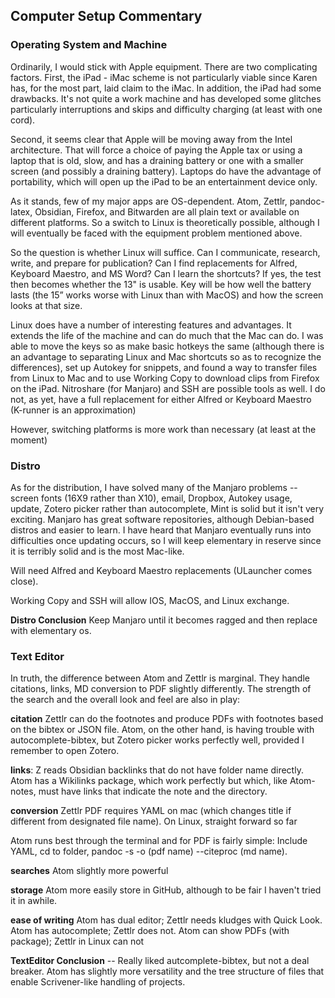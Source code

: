 ## Computer Setup Commentary

### Operating System and Machine

Ordinarily, I would stick with Apple equipment. There are two complicating factors. First, the iPad - iMac scheme is not particularly viable since Karen has, for the most part, laid claim to the iMac. In addition, the iPad had some drawbacks. It's not quite a work machine and has developed some glitches particularly interruptions and skips and difficulty charging (at least with one cord).

Second, it seems clear that Apple will be moving away from the Intel architecture. That will force a choice of paying the Apple tax or using a laptop that is old, slow, and has a draining battery or one with a smaller screen (and possibly a draining battery). Laptops do have the advantage of portability, which will open up the iPad to be an entertainment device only.

As it stands, few of my major apps are OS-dependent. Atom, Zettlr, pandoc-latex, Obsidian, Firefox, and Bitwarden are all plain text or available on different platforms. So a switch to Linux is theoretically possible, although I will eventually be faced with the equipment problem mentioned above.  

So the question is whether Linux will suffice. Can I communicate, research, write, and prepare for publication? Can I find replacements for Alfred, Keyboard Maestro, and MS Word? Can I learn the shortcuts? If yes, the test then becomes whether the 13" is usable. Key will be how well the battery lasts (the 15” works worse with Linux than with MacOS) and how the screen looks at that size.

Linux does have a number of interesting features and advantages. It extends the life of the machine and can do much that the Mac can do. I was able to move the keys so as make basic hotkeys the same (although there is an advantage to separating Linux and Mac shortcuts so as to recognize the differences), set up Autokey for snippets, and found a way to transfer files from Linux to Mac and to use Working Copy to download clips from Firefox on the iPad. Nitroshare (for Manjaro) and SSH are possible tools as well. I do not, as yet, have a full replacement for either Alfred or Keyboard Maestro (K-runner is an approximation)

However, switching platforms is more work than necessary (at least at the moment)



### Distro



As for the distribution, I have solved many of the Manjaro problems -- screen fonts (16X9 rather than X10), email, Dropbox, Autokey usage, update, Zotero picker rather than autocomplete, Mint is solid but it isn't very exciting. Manjaro has great software repositories, although Debian-based distros and easier to learn. I have heard that Manjaro eventually runs into difficulties once updating occurs, so I will keep elementary in reserve since it is terribly solid and is the most Mac-like.

Will need Alfred and Keyboard Maestro replacements (ULauncher comes close).

Working Copy and SSH will allow IOS, MacOS, and Linux exchange.

**Distro Conclusion** Keep Manjaro until it becomes ragged and then replace with elementary os.

### Text Editor

In truth, the difference between Atom and Zettlr is marginal. They handle citations, links, MD conversion to PDF slightly differently. The strength of the search and the overall look and feel are also in play:

**citation** Zettlr can do the footnotes and produce PDFs with footnotes based on the bibtex or JSON file. Atom, on the other hand, is having trouble with autocomplete-bibtex, but Zotero picker works perfectly well, provided I remember to open Zotero.

**links**: Z reads Obsidian backlinks that do not have folder name directly. Atom has a Wikilinks package, which work perfectly but which, like Atom-notes,  must have links that indicate the note and the directory.

**conversion** Zettlr PDF requires YAML on mac (which changes title if different from designated file name). On Linux, straight forward so far

 Atom runs best through the terminal and for PDF is fairly simple: Include YAML, cd to folder, pandoc -s -o (pdf name) --citeproc (md name).

 **searches** Atom slightly more powerful

**storage** Atom more easily store in GitHub, although to be fair I haven't tried it in awhile.


**ease of writing** Atom has dual editor; Zettlr needs kludges with Quick Look. Atom has autocomplete; Zettlr does not. Atom can show PDFs (with package); Zettlr in Linux can not

**TextEditor Conclusion** -- Really liked autcomplete-bibtex, but not a deal breaker. Atom has slightly more versatility and the tree structure of files that enable Scrivener-like handling of projects.
